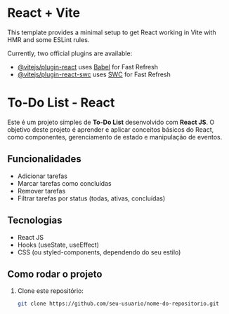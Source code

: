 # React + Vite

This template provides a minimal setup to get React working in Vite with HMR and some ESLint rules.

Currently, two official plugins are available:

- [@vitejs/plugin-react](https://github.com/vitejs/vite-plugin-react/blob/main/packages/plugin-react/README.md) uses [Babel](https://babeljs.io/) for Fast Refresh
- [@vitejs/plugin-react-swc](https://github.com/vitejs/vite-plugin-react-swc) uses [SWC](https://swc.rs/) for Fast Refresh

# To-Do List - React

Este é um projeto simples de **To-Do List** desenvolvido com **React JS**. O objetivo deste projeto é aprender e aplicar conceitos básicos do React, como componentes, gerenciamento de estado e manipulação de eventos.

## Funcionalidades

- Adicionar tarefas
- Marcar tarefas como concluídas
- Remover tarefas
- Filtrar tarefas por status (todas, ativas, concluídas)

## Tecnologias

- React JS
- Hooks (useState, useEffect)
- CSS (ou styled-components, dependendo do seu estilo)

## Como rodar o projeto

1. Clone este repositório:
   ```bash
   git clone https://github.com/seu-usuario/nome-do-repositorio.git
